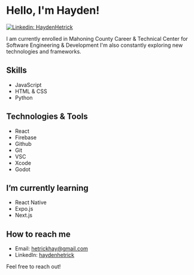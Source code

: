 # Hello, I'm Hayden! 

[![Linkedin: HaydenHetrick](https://img.shields.io/badge/-haydenhetrick-blue?style=flat-square&logo=Linkedin&logoColor=white&link=https://www.linkedin.com/in/haydenhetrick/)](https://www.linkedin.com/in/haydenhetrick/)

I am currently enrolled in Mahoning County Career & Technical Center for Software Engineering & Development I'm also constantly exploring new technologies and frameworks.

## Skills

- JavaScript
- HTML & CSS
- Python

## Technologies & Tools

- React
- Firebase
- Github
- Git
- VSC
- Xcode
- Godot

## I’m currently learning

- React Native
- Expo.js
- Next.js

## How to reach me

- Email: hetrickhay@gmail.com
- LinkedIn: [haydenhetrick](https://www.linkedin.com/in/haydenhetrick/)

Feel free to reach out! 
